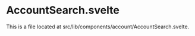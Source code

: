 # AccountSearch.svelte

This is a file located at src/lib/components/account/AccountSearch.svelte.

